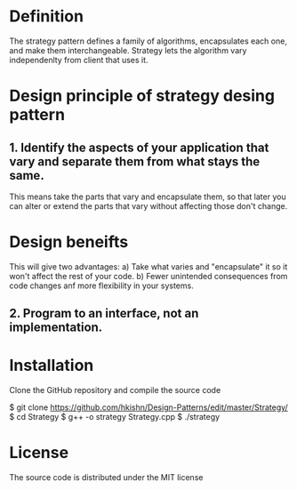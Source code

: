 # Definition
The strategy pattern defines a family of algorithms, encapsulates each one, and make them interchangeable.
Strategy lets the algorithm vary independenlty from client that uses it.

# Design principle of strategy desing pattern
## 1. Identify the aspects of your application that vary and separate them from what stays the same.
This means take the parts that vary and encapsulate them, so that later you can alter or extend the parts that vary without affecting those don't change.

# Design beneifts
This will give two advantages:
a) Take what varies and "encapsulate" it so it won't affect the rest of your code.
b) Fewer unintended consequences from code changes anf more flexibility in your systems.

## 2. Program to an interface, not an implementation.

# Installation
Clone the GitHub repository and compile the source code 

$ git clone https://github.com/hkishn/Design-Patterns/edit/master/Strategy/
$ cd Strategy
$ g++ -o strategy Strategy.cpp
$ ./strategy

# License
The source code is distributed under the MIT license
